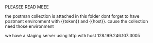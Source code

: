 PLEASEE READ MEEE

the postman collection is attached in this folder
dont forget to have postmant environment with 
{{token}} and {{host}}. cause the collection need
those environment

we have a staging server using http with host 
128.199.246.107:3005



